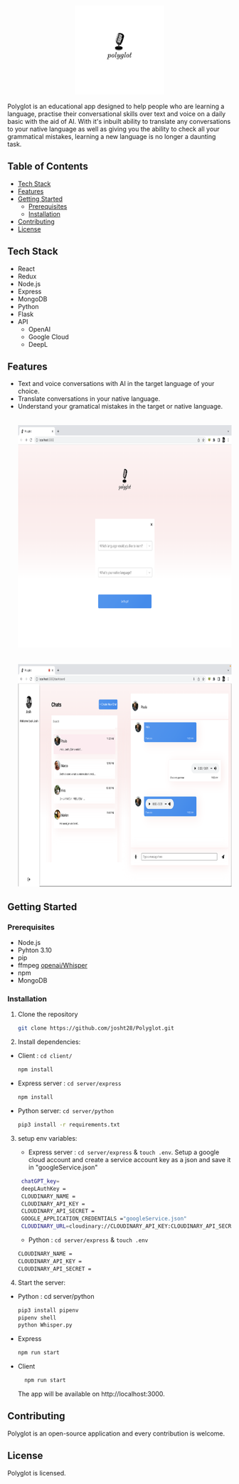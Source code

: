 <div align="center">
  <img src ='./client/src/pics/polyglot-logos/polyglot-logos_transparent.png' alt="Logo" width="200" height="200">
</div>
<p>
Polyglot is an educational app designed to help people who are learning a language, practise their conversational skills over text and voice on a daily basic with the aid of AI. With it's inbuilt ability to translate any conversations to your native language as well as giving you the ability to check all your grammatical mistakes, learning a new language is no longer a daunting task.
</p>

## Table of Contents

- [Tech Stack](#tech-stack)
- [Features](#features)
- [Getting Started](#getting-started)
  - [Prerequisites](#prerequisites)
  - [Installation](#installation)
- [Contributing](#contributing)
- [License](#license)

## Tech Stack

- React
- Redux
- Node.js
- Express
- MongoDB
- Python
- Flask
  <br/>
- API
  - OpenAI
  - Google Cloud
  - DeepL

## Features

- Text and voice conversations with AI in the target language of your choice.
- Translate conversations in your native language.
- Understand your gramatical mistakes in the target or native language.
  <br/>
  <br/>
  <br/>
  <img src ="./client/src/pics/Polyglot-Homepage.png" alt="Logo" width="800" height="500">
  <br/>
  <br/>
  <br/>
  <img src ="./client/src/pics/Polyglot-Dashboard.png" alt="Logo" width="800" height="500">

## Getting Started

### Prerequisites

- Node.js
- Pyhton 3.10
- pip
- ffmpeg [openai/Whisper](https://github.com/openai/whisper)
- npm
- MongoDB

### Installation

1. Clone the repository

   ```sh
   git clone https://github.com/josht28/Polyglot.git
   ```

2. Install dependencies:

- Client : `cd client/`

  ```sh
  npm install
  ```

- Express server : `cd server/express`

  ```sh
  npm install
  ```

- Python server: `cd server/python`

  ```sh
  pip3 install -r requirements.txt
  ```

3. setup env variables:

   - Express server : `cd server/express` & `touch .env`.
     Setup a google cloud account and create a service account key as a json and save it in "googleService.json"

   ```sh
    chatGPT_key=
    deepLAuthKey =
    CLOUDINARY_NAME =
    CLOUDINARY_API_KEY =
    CLOUDINARY_API_SECRET =
    GOOGLE_APPLICATION_CREDENTIALS ="googleService.json"
    CLOUDINARY_URL=cloudinary://CLOUDINARY_API_KEY:CLOUDINARY_API_SECRET@CLOUDINARY_NAME
   ```

   - Python : `cd server/express` & `touch .env`

   ```sh
   CLOUDINARY_NAME =
   CLOUDINARY_API_KEY =
   CLOUDINARY_API_SECRET =
   ```

4. Start the server:

- Python : cd server/python
  ```sh
  pip3 install pipenv
  pipenv shell
  python Whisper.py
  ```
- Express
  ```sh
  npm run start
  ```
- Client
  ```sh
    npm run start
  ```
  The app will be available on http://localhost:3000.

## Contributing

Polyglot is an open-source application and every contribution is welcome.

## License

Polyglot is licensed.
